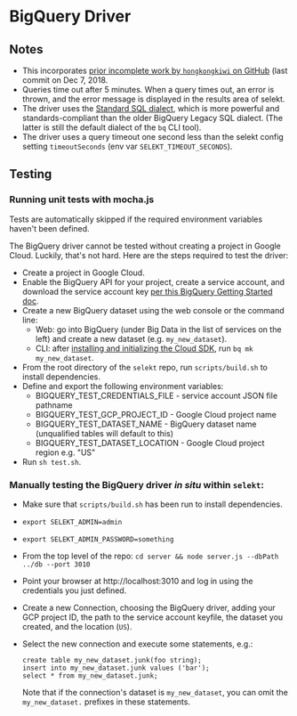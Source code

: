 # BigQuery Driver

## Notes

- This incorporates [prior incomplete work by `hongkongkiwi` on GitHub](https://github.com/hongkongkiwi/selekt/commit/d731b24b6c1e7a2ccc18e8528263e830bca17660) (last commit on Dec 7, 2018.
- Queries time out after 5 minutes. When a query times out, an error is thrown, and the error message is displayed in the results area of selekt.
- The driver uses the [Standard SQL dialect](https://cloud.google.com/bigquery/docs/reference/standard-sql/enabling-standard-sql), which is more powerful and standards-compliant than the older BigQuery Legacy SQL dialect. (The latter is still the default dialect of the `bq` CLI tool).
- The driver uses a query timeout one second less than the selekt config setting `timeoutSeconds` (env var `SELEKT_TIMEOUT_SECONDS`).

## Testing

### Running unit tests with mocha.js

Tests are automatically skipped if the required environment variables haven't been defined.

The BigQuery driver cannot be tested without creating a project in Google Cloud. Luckily, that's not hard. Here are the steps required to test the driver:

- Create a project in Google Cloud.
- Enable the BigQuery API for your project, create a service account, and download the service account key [per this BigQuery Getting Started doc](https://cloud.google.com/bigquery/docs/quickstarts/quickstart-client-libraries).
- Create a new BigQuery dataset using the web console or the command line:
  - Web: go into BigQuery (under Big Data in the list of services on the left) and create a new dataset (e.g. `my_new_dataset`).
  - CLI: after [installing and initializing the Cloud SDK](https://cloud.google.com/bigquery/docs/quickstarts/quickstart-command-line), run `bq mk my_new_dataset`.
- From the root directory of the `selekt` repo, run `scripts/build.sh` to install dependencies.
- Define and export the following environment variables:
  - BIGQUERY_TEST_CREDENTIALS_FILE - service account JSON file pathname
  - BIGQUERY_TEST_GCP_PROJECT_ID - Google Cloud project name
  - BIGQUERY_TEST_DATASET_NAME - BigQuery dataset name (unqualified tables will default to this)
  - BIGQUERY_TEST_DATASET_LOCATION - Google Cloud project region e.g. "US"
- Run `sh test.sh`.

### Manually testing the BigQuery driver _in situ_ within `selekt`:

- Make sure that `scripts/build.sh` has been run to install dependencies.
- `export SELEKT_ADMIN=admin`
- `export SELEKT_ADMIN_PASSWORD=something`
- From the top level of the repo: `cd server && node server.js --dbPath ../db --port 3010`
- Point your browser at http://localhost:3010 and log in using the credentials you just defined.
- Create a new Connection, choosing the BigQuery driver, adding your GCP project ID, the path to the service account keyfile, the dataset you created, and the location (`US`).
- Select the new connection and execute some statements, e.g.:

  ```
  create table my_new_dataset.junk(foo string);
  insert into my_new_dataset.junk values ('bar');
  select * from my_new_dataset.junk;
  ```

  Note that if the connection's dataset is `my_new_dataset`, you can omit the `my_new_dataset.` prefixes in these statements.
